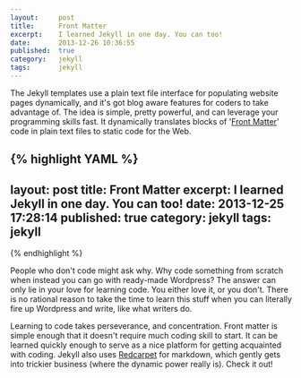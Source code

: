 ```yaml
---
layout:     post
title:      Front Matter
excerpt:    I learned Jekyll in one day. You can too!
date:       2013-12-26 10:36:55
published:  true
category:   jekyll
tags:       jekyll
---
```


The Jekyll templates use a plain text file interface for populating website pages dynamically, and it&#39;s got blog aware features for coders to take advantage of. The idea is simple, pretty powerful, and can leverage your programming skills fast. It dynamically translates blocks of &#39;[Front Matter][front-matter]&#39; code in plain text files to static code for the Web.

{% highlight YAML %}
---
layout: post
title: Front Matter
excerpt: I learned Jekyll in one day. You can too!
date: 2013-12-25 17:28:14
published: true
category: jekyll
tags: jekyll
---
{% endhighlight %}

People who don&#39;t code might ask why. Why code something from scratch when instead you can go with ready-made Wordpress? The answer can only lie in your love for learning code. You either love it, or you don&#39;t. There is no rational reason to take the time to learn this stuff when you can literally fire up Wordpress and write, like what writers do.

Learning to code takes perseverance, and concentration. Front matter is simple enough that it doesn&#39;t require much coding skill to start. It can be learned quickly enough to serve as a nice platform for getting acquainted with coding. Jekyll also uses [Redcarpet][red-carpet] for markdown, which gently gets into trickier business (where the dynamic power really is). Check it out!

[red-carpet]: https://github.com/vmg/redcarpet
[front-matter]: http://jekyllrb.com/docs/frontmatter/
